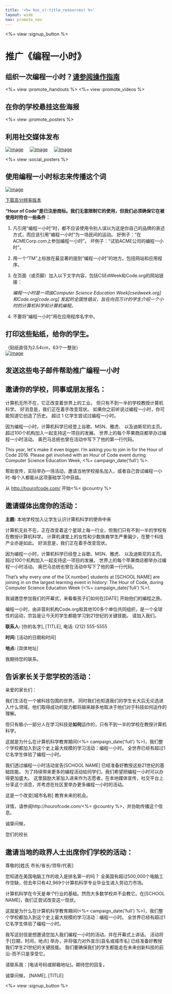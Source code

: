 ```yaml
---
title: '<%= hoc_s(:title_resources) %>'
layout: wide
nav: promote_nav
---
```

<%= view :signup_button %>

<link rel="stylesheet" type="text/css" href="/css/promote-page.css"></link>

# 推广《编程一小时》

## 组织一次编程一小时？[请参阅操作指南](<%= resolve_url('/how-to') %>)

<%= view :promote_handouts %> <%= view :promote_videos %>

<a id="posters"></a>

## 在你的学校悬挂这些海报

<%= view :promote_posters %>

<a id="social"></a>

## 利用社交媒体发布

[![image](/images/fit-250/social-1.jpg)](/images/social-1.jpg)&nbsp;&nbsp;&nbsp;&nbsp; [![image](/images/fit-250/social-2.jpg)](/images/social-2.jpg)&nbsp;&nbsp;&nbsp;&nbsp; [![image](/images/fit-250/social-3.jpg)](/images/social-3.jpg)&nbsp;&nbsp;&nbsp;&nbsp;

<%= view :social_posters %>

<a id="logo"></a>

## 使用编程一小时标志来传播这个词

[![image](<%= localized_image('/images/fit-200/hour-of-code-logo.png') %>)](<%= localized_image('/images/hour-of-code-logo.png') %>)

[下载高分辨率版本](http://images.code.org/share/hour-of-code-logo.zip)

**“Hour of Code”是已注册商标。我们无意限制它的使用，但我们必须确保它在被使用时符合一些条件：**

1. 凡引用“编程一小时”时，都不应该使用令别人误以为这是你自己的品牌的表述方式，而应该引用“编程一小时”为一场民间的运动。 好例子：“在ACMECorp.com上参加编程一小时”。 坏例子：“试验ACME公司的编程一小时”。
2. 用一个“TM”上标放在最显著的提到“编程一小时”的地方。包括网站和应用程序。
3. 在页面（或页脚）加入以下文字内容，包括CSEdWeek和Code.org的网站链接：
    
    *编程一小时是一项由Computer Science Education Week[csedweek.org] 和Code.org[code.org] 发起的全国性倡议，旨在向百万计的学生介绍一个小时的计算机科学和计算机编程。*

4. 不要将“编程一小时”用在应用程序名字中。

<a id="stickers"></a>

## 打印这些贴纸，给你的学生。

（贴纸直径为2.54cm，63个一整张）  
[![image](/images/fit-250/hour-of-code-stickers.png)](/images/hour-of-code-stickers.pdf)

<a id="sample-emails"></a>

## 发送这些电子邮件帮助推广编程一小时

<a id="email"></a>

## 邀请你的学校，同事或朋友报名：

计算机无所不在，它正改变着世界上的工业。 但只有不到一半的学校教授计算机科学。 好消息是，我们正在着手改变现状。 如果你之前听说过编程一小时，你可能知道它创造了历史。 超过 1 亿学生尝试过编程一小时。

因为编程一小时，计算机科学已经登上谷歌、MSN、雅虎、 以及迪斯尼的主页。 超过100个机构加入一起支持这一项目的发展。 世界上的每个苹果商店都举办过编程一小时活动。 奥巴马总统也曾在活动中写下了他的第一行代码。

This year, let's make it even bigger. I’m asking you to join in for the Hour of Code 2016. Please get involved with an Hour of Code event during Computer Science Education Week, <%= campaign_date('full') %>.

帮助宣传，实际举办一场活动，邀请当地学校报名加入，或者自己尝试编程一小时-每个人都能从这项基础学习中获益。

从 http://hourofcode.com/ 开始<%= @country %>

<a id="media-pitch"></a>

## 邀请媒体出席你的活动：

**主题:** 本地学校加入让学生认识计算机科学的使命中来

计算机无处不在，正在改变着这个星球上每一行业，但我们只有不到一半的学校有在教授计算机科学。 计算机课堂上的女性和少数族裔学生严重偏少，在整个科技产业亦是如此。 好消息是，我们正在着手改变现状。

因为编程一小时，计算机科学已经登上谷歌、MSN、雅虎、 以及迪斯尼的主页。 超过100个机构加入一起支持这一项目的发展。 世界上的每个苹果商店都举办过编程一小时活动。 奥巴马总统也曾在活动中写下了他的第一行代码。

That’s why every one of the [X number] students at [SCHOOL NAME] are joining in on the largest learning event in history: The Hour of Code, during Computer Science Education Week (<%= campaign_date('full') %>).

我诚邀您参加我们的开幕式，来看看孩子们如何在[DATE] 开始他们的编程之旅。

编程一小时，由非营利机构Code.org和其他100多个单位共同组织，是一个全球性的运动，宗旨是让今天的学生都能学习到21世纪的关键技能。 请加入我们。

**联系人:** [你的名字], [TITLE], 电话: (212) 555-5555

**时间:** [活动的日期和时间]

**地点:** [具体地址]

我期待您的联系。

<a id="parents"></a>

## 告诉家长关于您学校的活动：

亲爱的家长们：

我们生活在一个被科技包围的世界。 同时我们也知道我们的学生长大后无论选进入什么领域，他们取得成功的能力都将越来越多地取决于他们对于科技如何运作的理解。

但只有极小一部分人在学习科技是**如何**运作的，只有不到一半的学校在教授计算机科学。

这就是为什么在计算机科学教育期间(<%= campaign_date('full') %>)，我们整个学校都加入到这个史上最大规模的学习活动：编程一小时。 全世界已经有超过1亿名学生体验了编程一小时。

我们透过编程一小时活动宣告[SCHOOL NAME] 已经准备好教授这些21世纪的基础技能。 为了持续带来更多的编程活动给同学们，我们希望把编程一小时可以办得更加盛大。 这里鼓励大家加入进来作为志愿者，在本地媒体宣传，社交平台上分享这个消息，并考虑在社区里举办更多编程一小时的活动。

这是一个改变[城市名称] 教育未来的机会。

详情，请参阅http://hourofcode.com/<%= @country %>，并协助传播这个信息。

诚挚问候，

您们的校长

<a id="politicians"></a>

## 邀请当地的政界人士出席你们学校的活动：

尊敬的[姓氏 市长/省长/领导/代表]:

您知道在美国电脑工作的收入是排名第一的吗？ 全美国有超过500,000个电脑工作空缺，但去年只有42,969个计算机科学专业毕业生进入劳动力市场。

计算机科学在今天是*每个*行业的基础。然而大多数学校并不会教它。在[SCHOOL NAME]，我们正尝试改变这一现状。

这就是为什么在计算机科学教育期间(<%= campaign_date('full') %>)，我们整个学校都加入到这个史上最大规模的学习活动：编程一小时。 全世界已经有超过1亿名学生体验了编程一小时。

我写这封信是想邀请您加入我们编程一小时的活动，并在开幕式上讲话。 活动将于[日期，时间，地点] 举办，并将强力对外宣示[县名或城市名] 已经准备好教授我们学生21世纪的关键技能。 我们要确保我们的学生都能走在未来创新科技的前沿-而不只是享受它。

请联系我：[电话号码或邮箱地址]。期待您的回复。

诚挚问候， [NAME], [TITLE]

<%= view :signup_button %>